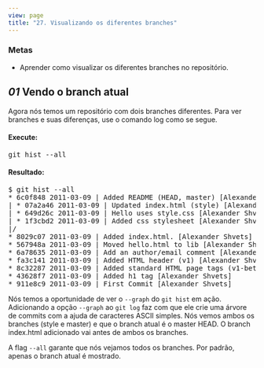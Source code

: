 ```yaml
---
view: page
title: "27. Visualizando os diferentes branches"
---
```


<h3>Metas</h3>

<ul><li>Aprender como visualizar os diferentes branches no reposit&oacute;rio.</li></ul>

<h2><em>01</em> Vendo o branch atual</h2>

<p>Agora n&oacute;s temos um reposit&oacute;rio com dois branches diferentes. Para ver branches e suas diferen&ccedil;as, use o comando log como se segue.</p>

<h4 class="h4-pre">Execute:</h4>

<pre class="instructions">git hist --all</pre>

<h4 class="h4-pre">Resultado:</h4>

<pre class="sample">$ git hist --all
* 6c0f848 2011-03-09 | Added README (HEAD, master) [Alexander Shvets]
| * 07a2a46 2011-03-09 | Updated index.html (style) [Alexander Shvets]
| * 649d26c 2011-03-09 | Hello uses style.css [Alexander Shvets]
| * 1f3cbd2 2011-03-09 | Added css stylesheet [Alexander Shvets]
|/
* 8029c07 2011-03-09 | Added index.html. [Alexander Shvets]
* 567948a 2011-03-09 | Moved hello.html to lib [Alexander Shvets]
* 6a78635 2011-03-09 | Add an author/email comment [Alexander Shvets]
* fa3c141 2011-03-09 | Added HTML header (v1) [Alexander Shvets]
* 8c32287 2011-03-09 | Added standard HTML page tags (v1-beta) [Alexander Shvets]
* 43628f7 2011-03-09 | Added h1 tag [Alexander Shvets]
* 911e8c9 2011-03-09 | First Commit [Alexander Shvets]</pre>

<p>N&oacute;s temos a oportunidade de ver o <code>--graph</code> do <code>git hist</code> em a&ccedil;&atilde;o. Adicionando a op&ccedil;&atilde;o <code>--graph</code> ao <code>git log</code> faz com que ele crie uma &aacute;rvore de commits com a ajuda de caracteres ASCII simples. N&oacute;s vemos ambos os branches (style e master) e que o branch atual &eacute; o master HEAD. O branch index.html adicionado vai antes de ambos os branches.</p>

<p>A flag <code>--all</code> garante que n&oacute;s vejamos todos os branches. Por padr&atilde;o, apenas o branch atual &eacute; mostrado.</p>
